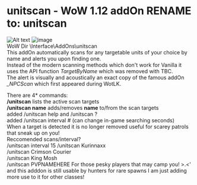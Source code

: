 # unitscan - WoW 1.12 addOn RENAME to: unitscan

![Alt text](http://i.imgur.com/d7TLkZm.png)
![image](https://github.com/user-attachments/assets/097c8dd6-f786-49b6-8196-cce86e4b159a)<br/>
WoW Dir \Interface\AddOns\unitscan<br/>
This addOn automatically scans for any targetable units of your choice by name and alerts you upon finding one.<br/>
Instead of the modern scanning methods which don't work for Vanilla it uses the API function *TargetByName* which was removed with TBC.
<br/>
The alert is visually and acoustically an exact copy of the famous addOn *_NPCScan* which first appeared during WotLK.<br/>

There are 4* commands:<br/>
**/unitscan** lists the active scan targets<br/>
**/unitscan name** adds/removes **name** to/from the scan targets<br/>
added /unitscan help and /unitscan ?<br/>
added /unitscan interval #           (can change in-game searching seconds)<br/>
When a target is detected it is no longer removed useful for scarey patrols that sneak up on you!<br/>
Reccomended scans/interval?<br/>
/unitscan interval 15
/unitscan Kurinnaxx<br/>
/unitscan Crimson Courier<br/>
/unitscan King Mosh<br/>
/unitscan PVPNAMEHERE  For those pesky players that may camp you! >.<'<br/>
and this adddon is still usable by hunters for rare spawns I am just adding more use to it for other classes!
